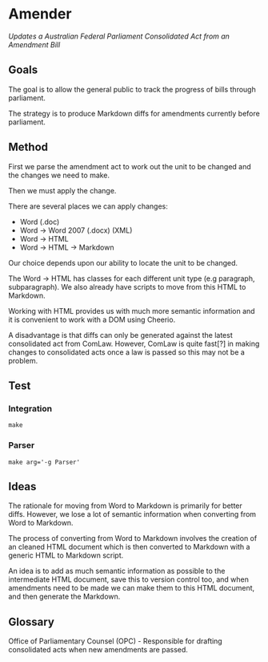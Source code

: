 # Amender

*Updates a Australian Federal Parliament Consolidated Act from an Amendment Bill*

## Goals

The goal is to allow the general public to track the progress of bills through parliament.

The strategy is to produce Markdown diffs for amendments currently before parliament.

## Method

First we parse the amendment act to work out the unit to be changed and the changes we need to make.

Then we must apply the change.

There are several places we can apply changes:

- Word (.doc)
- Word -> Word 2007 (.docx) (XML)
- Word -> HTML
- Word -> HTML -> Markdown

Our choice depends upon our ability to locate the unit to be changed.

The Word -> HTML has classes for each different unit type (e.g paragraph, subparagraph). We also already have scripts to move from this HTML to Markdown.

Working with HTML provides us with much more semantic information and it is convenient to work with a DOM using Cheerio.

A disadvantage is that diffs can only be generated against the latest consolidated act from ComLaw. However, ComLaw is quite fast[?] in making changes to consolidated acts once a law is passed so this may not be a problem.

## Test

### Integration

`make`

### Parser

`make arg='-g Parser'`

## Ideas

The rationale for moving from Word to Markdown is primarily for better diffs. However, we lose a lot of semantic information when converting from Word to Markdown.

The process of converting from Word to Markdown involves the creation of an cleaned HTML document which is then converted to Markdown with a generic HTML to Markdown script.

An idea is to add as much semantic information as possible to the intermediate HTML document, save this to version control too, and when amendments need to be made we can make them to this HTML document, and then generate the Markdown.

## Glossary

Office of Parliamentary Counsel (OPC) - Responsible for drafting consolidated acts when new amendments are passed.
